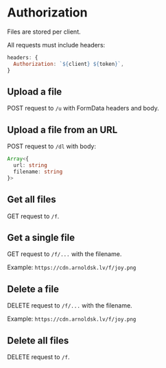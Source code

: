 # Authorization

Files are stored per client.

All requests must include headers:

```js
headers: {
  Authorization: `${client} ${token}`,
}
```

## Upload a file

POST request to `/u` with FormData headers and body.

## Upload a file from an URL

POST request to `/dl` with body:

```typescript
Array<{
  url: string
  filename: string
}>
```

## Get all files

GET request to `/f`.

## Get a single file

GET request to `/f/...` with the filename.

Example: `https://cdn.arnoldsk.lv/f/joy.png`

## Delete a file

DELETE request to `/f/...` with the filename.

Example: `https://cdn.arnoldsk.lv/f/joy.png`

## Delete all files

DELETE request to `/f`.
